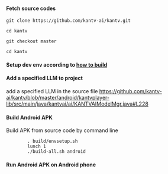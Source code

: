 
#### Fetch source codes

```
git clone https://github.com/kantv-ai/kantv.git

cd kantv

git checkout master

cd kantv

```

#### Setup dev env according to [how to build](./how-to-build.md)

#### Add a specified LLM to project

add a specified LLM in the source file https://github.com/kantv-ai/kantv/blob/master/android/kantvplayer-lib/src/main/java/kantvai/ai/KANTVAIModelMgr.java#L228

#### Build Android APK

Build APK from source code by command line

```
        . build/envsetup.sh
        lunch 1
        ./build-all.sh android
```

#### Run Android APK on Android phone
